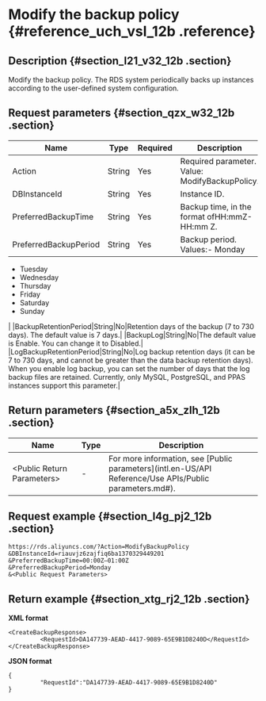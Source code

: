 # Modify the backup policy {#reference_uch_vsl_12b .reference}

## Description {#section_l21_v32_12b .section}

Modify the backup policy. The RDS system periodically backs up instances according to the user-defined system configuration.

## Request parameters {#section_qzx_w32_12b .section}

|Name|Type|Required|Description|
|----|----|--------|-----------|
|Action|String|Yes|Required parameter. Value: ModifyBackupPolicy.|
|DBInstanceId|String|Yes|Instance ID.|
|PreferredBackupTime|String|Yes|Backup time, in the format ofHH:mmZ- HH:mm Z.|
|PreferredBackupPeriod|String|Yes|Backup period. Values:-   Monday
-   Tuesday
-   Wednesday
-   Thursday
-   Friday
-   Saturday
-   Sunday

|
|BackupRetentionPeriod|String|No|Retention days of the backup \(7 to 730 days\). The default value is 7 days.|
|BackupLog|String|No|The default value is Enable. You can change it to Disabled.|
|LogBackupRetentionPeriod|String|No|Log backup retention days \(it can be 7 to 730 days, and cannot be greater than the data backup retention days\). When you enable log backup, you can set the number of days that the log backup files are retained. Currently, only MySQL, PostgreSQL, and PPAS instances support this parameter.|

## Return parameters {#section_a5x_zlh_12b .section}

|Name|Type|Description|
|----|----|-----------|
|<Public Return Parameters\>|-|For more information, see [Public parameters](intl.en-US/API Reference/Use APIs/Public parameters.md#).|

## Request example {#section_l4g_pj2_12b .section}

```
https://rds.aliyuncs.com/?Action=ModifyBackupPolicy
&DBInstanceId=riauvjz6zajfiq6ba1370329449201
&PreferredBackupTime=00:00Z—01:00Z
&PreferredBackupPeriod=Monday
&<Public Request Parameters>
```

## Return example {#section_xtg_rj2_12b .section}

**XML format**

```
<CreateBackupResponse>
         <RequestId>DA147739-AEAD-4417-9089-65E9B1D8240D</RequestId>
</CreateBackupResponse>
```

**JSON format**

```
{
         "RequestId":"DA147739-AEAD-4417-9089-65E9B1D8240D"
}
```

